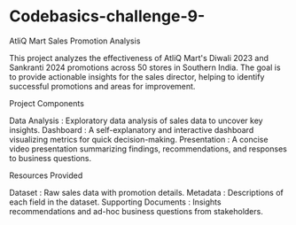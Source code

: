 # Codebasics-challenge-9-

AtliQ Mart Sales Promotion Analysis

This project analyzes the effectiveness of AtliQ Mart's Diwali 2023 and Sankranti 2024 promotions across 50 stores in Southern India. The goal is to provide actionable insights for the sales director, helping to identify successful promotions and areas for improvement.

Project Components

Data Analysis : Exploratory data analysis of sales data to uncover key insights.
Dashboard : A self-explanatory and interactive dashboard visualizing metrics for quick decision-making.
Presentation : A concise video presentation summarizing findings, recommendations, and responses to business questions.

Resources Provided

Dataset : Raw sales data with promotion details.
Metadata : Descriptions of each field in the dataset.
Supporting Documents : Insights recommendations and ad-hoc business questions from stakeholders.

